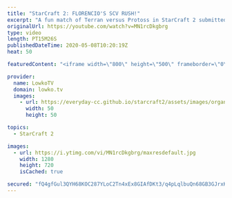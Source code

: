 ```yaml
---
title: "StarCraft 2: FLORENCIO'S SCV RUSH!"
excerpt: "A fun match of Terran versus Protoss in StarCraft 2 submitted by the legend Florencio. In this match he decides to go for a worker rush as Terran versus an unsuspecting Protoss, while at the same time also flying his Command Center off to the island base on the map Purity and Industry.  Tactical Nukes"
originalUrl: https://youtube.com/watch?v=MN1rcDkgbrg
type: video
length: PT15M26S
publishedDateTime: 2020-05-08T10:20:19Z
heat: 50

featuredContent: "<iframe width=\"800\" height=\"500\" frameborder=\"0\" src=\"https://www.youtube.com/embed/MN1rcDkgbrg\" allow=\"accelerometer; autoplay; encrypted-media; gyroscope; picture-in-picture\" allowfullscreen></iframe>"

provider:
  name: LowkoTV
  domain: lowko.tv
  images:
    - url: https://everyday-cc.github.io/starcraft2/assets/images/organizations/lowko.tv-50x50.jpg
      width: 50
      height: 50

topics:
  - StarCraft 2

images:
  - url: https://i.ytimg.com/vi/MN1rcDkgbrg/maxresdefault.jpg
    width: 1280
    height: 720
    isCached: true

secured: "fQ4gfGul3QYH68KOC287YLoC2Tn4xEx8GIAfDKt3/q4pLqlbuQn68GB3GJrxKpXoFBdWze6hCSFU/3auRPrwdjiJqubTde60N4YSXYssxu2e60FrajeGm4tofbwuoe0EI31IE/hNaz65M2ash7PuwpVzVDsO/74CHYAiZBrrmLdDm6zu3+o9HtGt/ZA+3eTHF9NLz062yC46VRmhIQAeQtM0wPMfireAKwnaV7HTQFC8gMCo8wHhRfN/tTRA8r4K68tngXsEPbweCCoDLfEWuAYoNTjdfjsGQp813lSIiGjmnqeTA46sOLoTGY/rVv38NSPNus4Szg+dIpq5236VrMJJ0Ht8SwhK9O+uRmOkVgIJbD334CTWrOYHSkEco2E1J4Fn+X4W25z4RInCB+nk+LiSNylMDcKOZiMTEujwkMhCN63FhF2O6Zpj/nOGmlDn;4G/YMQHulyHRq26v9DWq3w=="
---
```


